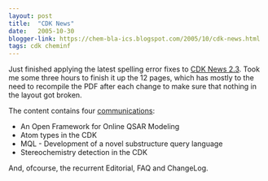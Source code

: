 ```yaml
---
layout: post
title:  "CDK News"
date:   2005-10-30
blogger-link: https://chem-bla-ics.blogspot.com/2005/10/cdk-news.html
tags: cdk cheminf
---
```


Just finished applying the latest spelling error fixes to [CDK News 2.3](http://sourceforge.net/project/showfiles.php?group_id=20024&package_id=124796).
Took me some three hours to finish it up the 12 pages, which has mostly to the need to recompile the PDF after each change to make sure that nothing in
the layout got broken.

The content contains four [communications](http://almost.cubic.uni-koeln.de/cdk/cdk_top/cdk_news/submitting/):

* An Open Framework for Online QSAR Modeling
* Atom types in the CDK
* MQL - Development of a novel substructure query language
* Stereochemistry detection in the CDK

And, ofcourse, the recurrent Editorial, FAQ and ChangeLog.

